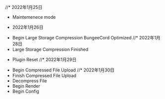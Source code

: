 //* 2022年1月25日
+ Maintemenece mode
- 2022年1月26日
+ Begin Large Storage Compression
BungeeCord Optimized
//* 2022年1月28日
+ Large Storage Compression Finished
- Plugin Reset
//* 2022年1月29日
+ Begin Compressed File Upload
//* 2022年1月30日
+ Finish Compressed File Upload
+ Decompress File
+ Begin Render
+ Begin Config
